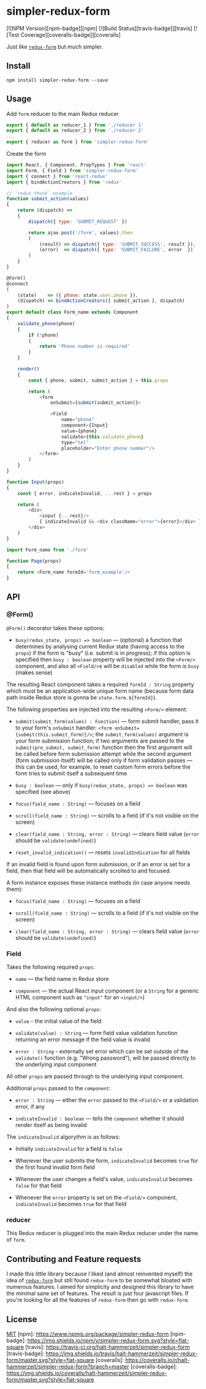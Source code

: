 # simpler-redux-form

[![NPM Version][npm-badge]][npm]
[![Build Status][travis-badge]][travis]
[![Test Coverage][coveralls-badge]][coveralls]

Just like [`redux-form`](https://github.com/erikras/redux-form) but much simpler.

## Install

```
npm install simpler-redux-form --save
```

## Usage

Add `form` reducer to the main Redux reducer

```js
export { default as reducer_1 } from './reducer 1'
export { default as reducer_2 } from './reducer 2'
...
export { reducer as form } from 'simpler-redux-form'
```

Create the form

```js
import React, { Component, PropTypes } from 'react'
import Form, { Field } from 'simpler-redux-form'
import { connect } from 'react-redux'
import { bindActionCreators } from 'redux'

// `redux-thunk` example
function submit_action(values)
{
	return (dispatch) =>
	{
		dispatch({ type: 'SUBMIT_REQUEST' })

		return ajax.post('/form', values).then
		(
			(result) => dispatch({ type: 'SUBMIT_SUCCESS', result }),
			(error)  => dispatch({ type: 'SUBMIT_FAILURE', error  })
		)
	}
}

@Form()
@connect
(
	(state)    => ({ phone: state.user.phone }),
	(dispatch) => bindActionCreators({ submit_action }, dispatch)
)
export default class Form_name extends Component
{
	validate_phone(phone)
	{
		if (!phone)
		{
			return 'Phone number is required'
		}
	}

	render()
	{
		const { phone, submit, submit_action } = this.props

		return (
			<form
				onSubmit={submit(submit_action)}>

				<Field
					name="phone"
					component={Input}
					value={phone}
					validate={this.validate_phone}
					type="tel"
					placeholder="Enter phone number"/>
			</form>
		)
	}
}

function Input(props)
{
	const { error, indicateInvalid, ...rest } = props

	return (
		<div>
			<input {...rest}/>
			{ indicateInvalid && <div className="error">{error}</div> }
		</div>
	)
}
```

```js
import Form_name from './form'

function Page(props)
{
	return <Form_name formId='form_example'/>
}
```

## API

### @Form()

`@Form()` decorator takes these options:

  * `busy(redux_state, props) => boolean` — (optional) a function that determines by analysing current Redux state (having access to the `props`) if the form is "busy" (i.e. submit is in progress); if this option is specified then `busy : boolean` property will be injected into the `<Form/>` component, and also all `<Field/>`s will be `disabled` while the form is `busy` (makes sense)

The resulting React component takes a required `formId : String` property which must be an application-wide unique form name (because form data path inside Redux store is gonna be `state.form.${formId}`).

The following properties are injected into the resulting `<Form/>` element:

  * `submit(submit_form(values) : Function)` — form submit handler, pass it to your form's `onSubmit` handler: `<form onSubmit={submit(this.submit_form)}/>`; the `submit_form(values)` argument is your form submission function; if two arguments are passed to the `submit(pre_submit, submit_form)` function then the first argument will be called before form submission attempt while the second argument (form submission itself) will be called only if form validation passes — this can be used, for example, to reset custom form errors before the form tries to submit itself a subsequent time

  * `busy : boolean` — only if `busy(redux_state, props) => boolean` was specified (see above)

  * `focus(field_name : String)` — focuses on a field

  * `scroll(field_name : String)` — scrolls to a field (if it's not visible on the screen)

  * `clear(field_name : String, error : String)` — clears field value (`error` should be `validate(undefined)`)

  * `reset_invalid_indication()` — resets `invalidIndication` for all fields

If an invalid field is found upon form submission, or if an error is set for a field, then that field will be automatically scrolled to and focused.

A form instance exposes these instance methods (in case anyone needs them):

  * `focus(field_name : String)` — focuses on a field

  * `scroll(field_name : String)` — scrolls to a field (if it's not visible on the screen)

  * `clear(field_name : String, error : String)` — clears field value (`error` should be `validate(undefined)`)

### Field

Takes the following required `props`:

  * `name` — the field name in Redux store

  * `component` — the actual React input component (or a `String` for a generic HTML component such as `"input"` for an `<input/>`)

And also the following optional `props`:

  * `value` - the initial value of the field

  * `validate(value) : String` — form field value validation function returning an error message if the field value is invalid

  * `error : String` - externally set error which can be set outside of the `validate()` function (e.g. "Wrong password"), will be passed directly to the underlying input component

All other `props` are passed through to the underlying input component.

Additional `props` passed to the `component`:

  * `error : String` — either the `error` passed to the `<Field/>` or a validation error, if any

  * `indicateInvalid : boolean` — tells the `component` whether it should render itself as being invalid

The `indicateInvalid` algorythm is as follows:

  * Initially `indicateInvalid` for a field is `false`

  * Whenever the user submits the form, `indicateInvalid` becomes `true` for the first found invalid form field

  * Whenever the user changes a field's value, `indicateInvalid` becomes `false` for that field

  * Whenever the `error` property is set on the `<Field/>` component, `indicateInvalid` becomes `true` for that field

### reducer

This Redux reducer is plugged into the main Redux reducer under the name of `form`.

## Contributing and Feature requests

I made this little library because I liked (and almost reinvented myself) the idea of [`redux-form`](https://github.com/erikras/redux-form) but still found `redux-form` to be somewhat bloated with numerous features. I aimed for simplicity and designed this library to have the minimal sane set of features. The result is just four javascript files. If you're looking for all the features of `redux-form` then go with `redux-form`.

<!-- ## Contributing

After cloning this repo, ensure dependencies are installed by running:

```sh
npm install
```

This module is written in ES6 and uses [Babel](http://babeljs.io/) for ES5
transpilation. Widely consumable JavaScript can be produced by running:

```sh
npm run build
```

Once `npm run build` has run, you may `import` or `require()` directly from
node.

After developing, the full test suite can be evaluated by running:

```sh
npm test
```

When you're ready to test your new functionality on a real project, you can run

```sh
npm pack
```

It will `build`, `test` and then create a `.tgz` archive which you can then install in your project folder

```sh
npm install [module name with version].tar.gz
``` -->

## License

[MIT](LICENSE)
[npm]: https://www.npmjs.org/package/simpler-redux-form
[npm-badge]: https://img.shields.io/npm/v/simpler-redux-form.svg?style=flat-square
[travis]: https://travis-ci.org/halt-hammerzeit/simpler-redux-form
[travis-badge]: https://img.shields.io/travis/halt-hammerzeit/simpler-redux-form/master.svg?style=flat-square
[coveralls]: https://coveralls.io/r/halt-hammerzeit/simpler-redux-form?branch=master
[coveralls-badge]: https://img.shields.io/coveralls/halt-hammerzeit/simpler-redux-form/master.svg?style=flat-square
